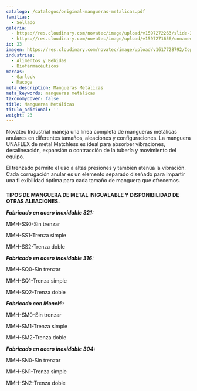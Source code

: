 ```yaml
---
catalogo: /catalogos/original-mangueras-metalicas.pdf
familias:
  - Sellado
galeria:
  - https://res.cloudinary.com/novatec/image/upload/v1597272263/slide-3_kxiizr.jpg
  - https://res.cloudinary.com/novatec/image/upload/v1597271656/unnamed_5_dvh784.jpg
id: 23
imagen: https://res.cloudinary.com/novatec/image/upload/v1617728792/Copia_de_Dise%C3%B1o_sin_t%C3%ADtulo_6_vpw58a.png
industrias:
  - Alimentos y Bebidas
  - Biofarmacéuticos
marcas:
  - Garlock
  - Macoga
meta_description: Mangueras Metálicas
meta_keywords: mangueras metálicas
taxonomyCover: false
title: Mangueras Metálicas
titulo_adicional: ''
weight: 23
---
```




Novatec Industrial maneja una línea completa de mangueras metálicas anulares en diferentes tamaños, aleaciones y configuraciones. La manguera UNAFLEX de metal Matchless es ideal para absorber vibraciones, desalineación, expansión o contracción de la tubería y movimiento del equipo.

El trenzado permite el uso a altas presiones y también atenúa la vibración. Cada corrugación anular es un elemento separado diseñado para impartir una fl exibilidad óptima para cada tamaño de manguera que ofrecemos.

###   
**TIPOS DE MANGUERA DE METAL INIGUALABLE Y DISPONIBILIDAD DE OTRAS ALEACIONES.**

**_Fabricado en acero inoxidable 321:_**

MMH-SS0-Sin trenzar

MMH-SS1-Trenza simple

MMH-SS2-Trenza doble

  
**_Fabricado en acero inoxidable 316:_**

MMH-SQ0-Sin trenzar 

MMH-SQ1-Trenza simple 

MMH-SQ2-Trenza doble

**_Fabricado con Monel®:_**

MMH-SM0-Sin trenzar

MMH-SM1-Trenza simple

MMH-SM2-Trenza doble

**_Fabricado en acero inoxidable 304:_**

MMH-SN0-Sin trenzar

MMH-SN1-Trenza simple

MMH-SN2-Trenza doble
